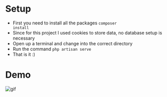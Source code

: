 # Setup

- First you need to install all the packages <code>composer install</code>
- Since for this project I used cookies to store data, no database setup is necessary
- Open up a terminal and change into the correct directory
- Run the command <code>php artisan serve</code>
- That is it :)

# Demo 

<img src="public/delfi_gif.gif" alt="gif">
